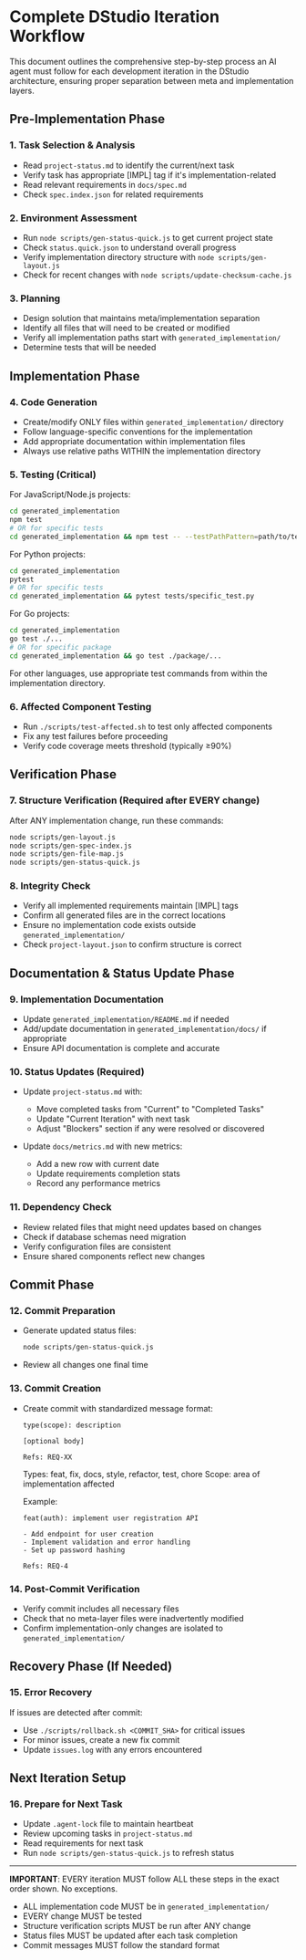 # Complete DStudio Iteration Workflow

This document outlines the comprehensive step-by-step process an AI agent must follow for each development iteration in the DStudio architecture, ensuring proper separation between meta and implementation layers.

## Pre-Implementation Phase

### 1. Task Selection & Analysis
- Read `project-status.md` to identify the current/next task
- Verify task has appropriate [IMPL] tag if it's implementation-related
- Read relevant requirements in `docs/spec.md`
- Check `spec.index.json` for related requirements

### 2. Environment Assessment
- Run `node scripts/gen-status-quick.js` to get current project state
- Check `status.quick.json` to understand overall progress
- Verify implementation directory structure with `node scripts/gen-layout.js`
- Check for recent changes with `node scripts/update-checksum-cache.js`

### 3. Planning
- Design solution that maintains meta/implementation separation
- Identify all files that will need to be created or modified
- Verify all implementation paths start with `generated_implementation/`
- Determine tests that will be needed

## Implementation Phase

### 4. Code Generation
- Create/modify ONLY files within `generated_implementation/` directory
- Follow language-specific conventions for the implementation
- Add appropriate documentation within implementation files
- Always use relative paths WITHIN the implementation directory

### 5. Testing (Critical)
For JavaScript/Node.js projects:
```bash
cd generated_implementation
npm test
# OR for specific tests
cd generated_implementation && npm test -- --testPathPattern=path/to/test
```

For Python projects:
```bash
cd generated_implementation
pytest
# OR for specific tests
cd generated_implementation && pytest tests/specific_test.py
```

For Go projects:
```bash
cd generated_implementation
go test ./...
# OR for specific package
cd generated_implementation && go test ./package/...
```

For other languages, use appropriate test commands from within the implementation directory.

### 6. Affected Component Testing
- Run `./scripts/test-affected.sh` to test only affected components
- Fix any test failures before proceeding
- Verify code coverage meets threshold (typically ≥90%)

## Verification Phase

### 7. Structure Verification (Required after EVERY change)
After ANY implementation change, run these commands:
```bash
node scripts/gen-layout.js
node scripts/gen-spec-index.js
node scripts/gen-file-map.js
node scripts/gen-status-quick.js
```

### 8. Integrity Check
- Verify all implemented requirements maintain [IMPL] tags
- Confirm all generated files are in the correct locations
- Ensure no implementation code exists outside `generated_implementation/`
- Check `project-layout.json` to confirm structure is correct

## Documentation & Status Update Phase

### 9. Implementation Documentation
- Update `generated_implementation/README.md` if needed
- Add/update documentation in `generated_implementation/docs/` if appropriate
- Ensure API documentation is complete and accurate

### 10. Status Updates (Required)
- Update `project-status.md` with:
  - Move completed tasks from "Current" to "Completed Tasks"
  - Update "Current Iteration" with next task
  - Adjust "Blockers" section if any were resolved or discovered
  
- Update `docs/metrics.md` with new metrics:
  - Add a new row with current date
  - Update requirements completion stats
  - Record any performance metrics

### 11. Dependency Check
- Review related files that might need updates based on changes
- Check if database schemas need migration
- Verify configuration files are consistent
- Ensure shared components reflect new changes

## Commit Phase

### 12. Commit Preparation
- Generate updated status files:
  ```bash
  node scripts/gen-status-quick.js
  ```
- Review all changes one final time

### 13. Commit Creation
- Create commit with standardized message format:
  ```
  type(scope): description
  
  [optional body]
  
  Refs: REQ-XX
  ```
  
  Types: feat, fix, docs, style, refactor, test, chore
  Scope: area of implementation affected
  
  Example:
  ```
  feat(auth): implement user registration API
  
  - Add endpoint for user creation
  - Implement validation and error handling
  - Set up password hashing
  
  Refs: REQ-4
  ```

### 14. Post-Commit Verification
- Verify commit includes all necessary files
- Check that no meta-layer files were inadvertently modified
- Confirm implementation-only changes are isolated to `generated_implementation/`

## Recovery Phase (If Needed)

### 15. Error Recovery
If issues are detected after commit:
- Use `./scripts/rollback.sh <COMMIT_SHA>` for critical issues
- For minor issues, create a new fix commit
- Update `issues.log` with any errors encountered

## Next Iteration Setup

### 16. Prepare for Next Task
- Update `.agent-lock` file to maintain heartbeat
- Review upcoming tasks in `project-status.md`
- Read requirements for next task
- Run `node scripts/gen-status-quick.js` to refresh status

---

**IMPORTANT**: EVERY iteration MUST follow ALL these steps in the exact order shown. No exceptions.

- ALL implementation code MUST be in `generated_implementation/`
- EVERY change MUST be tested
- Structure verification scripts MUST be run after ANY change
- Status files MUST be updated after each task completion
- Commit messages MUST follow the standard format